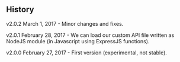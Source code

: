 ## History

v2.0.2 March 1, 2017
	- Minor changes and fixes.

v2.0.1 February 28, 2017
	- We can load our custom API file written as NodeJS module (in Javascript using ExpressJS functions).

v2.0.0 February 27, 2017
	- First version (experimental, not stable).
